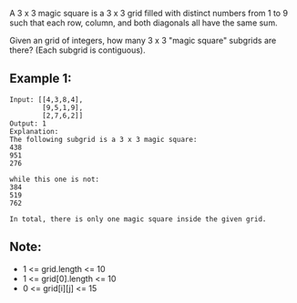 A 3 x 3 magic square is a 3 x 3 grid filled with distinct numbers from 1 to 9 such that each row, column, and both diagonals all have the same sum.

Given an grid of integers, how many 3 x 3 "magic square" subgrids are there?  (Each subgrid is contiguous).

## Example 1:

```
Input: [[4,3,8,4],
        [9,5,1,9],
        [2,7,6,2]]
Output: 1
Explanation: 
The following subgrid is a 3 x 3 magic square:
438
951
276

while this one is not:
384
519
762

In total, there is only one magic square inside the given grid.
```

## Note:

* 1 <= grid.length <= 10
* 1 <= grid[0].length <= 10
* 0 <= grid[i][j] <= 15